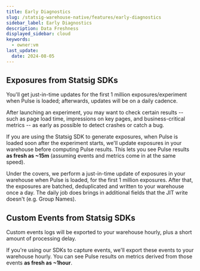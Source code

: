 ```yaml
---
title: Early Diagnostics
slug: /statsig-warehouse-native/features/early-diagnostics
sidebar_label: Early Diagnostics
description: Data Freshness
displayed_sidebar: cloud
keywords:
  - owner:vm
last_update:
  date: 2024-08-05
---
```


## Exposures from Statsig SDKs
You'll get just-in-time updates for the first 1 million exposures/experiment when Pulse is loaded; afterwards, updates will be on a daily cadence.

After launching an experiment, you may want to check certain results -- such as page load time, impressions on key pages, and business-critical metrics -- as early as possible to detect crashes or catch a bug.

If you are using the Statsig SDK to generate exposures, when Pulse is loaded soon after the experiment starts, we'll update exposures in your warehouse before computing Pulse results. This lets you see Pulse results **as fresh as ~15m** (assuming events and metrics come in at the same speed).

Under the covers, we perform a just-in-time update of exposures in your warehouse when Pulse is loaded, for the first 1 million exposures. After that, the exposures are batched, deduplicated and written to your warehouse once a day. The daily job does brings in additional fields that the JIT write doesn't (e.g. Group Names).

## Custom Events from Statsig SDKs
Custom events logs will be exported to your warehouse hourly, plus a short amount of processing delay.

If you're using our SDKs to capture events, we'll export these events to your warehouse hourly. You can see Pulse results on metrics derived from those events **as fresh as ~1hour**.

